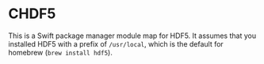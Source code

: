 # CHDF5
This is a Swift package manager module map for HDF5. It assumes that you installed HDF5 with a prefix of `/usr/local`, which is the default for homebrew (`brew install hdf5`).
